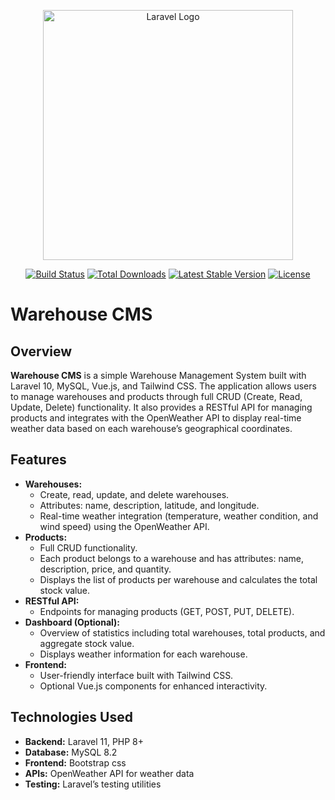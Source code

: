 <p align="center"><a href="https://laravel.com" target="_blank"><img src="https://raw.githubusercontent.com/laravel/art/master/logo-lockup/5%20SVG/2%20CMYK/1%20Full%20Color/laravel-logolockup-cmyk-red.svg" width="400" alt="Laravel Logo"></a></p>

<p align="center">
<a href="https://github.com/laravel/framework/actions"><img src="https://github.com/laravel/framework/workflows/tests/badge.svg" alt="Build Status"></a>
<a href="https://packagist.org/packages/laravel/framework"><img src="https://img.shields.io/packagist/dt/laravel/framework" alt="Total Downloads"></a>
<a href="https://packagist.org/packages/laravel/framework"><img src="https://img.shields.io/packagist/v/laravel/framework" alt="Latest Stable Version"></a>
<a href="https://packagist.org/packages/laravel/framework"><img src="https://img.shields.io/packagist/l/laravel/framework" alt="License"></a>
</p>

# Warehouse CMS

## Overview
**Warehouse CMS** is a simple Warehouse Management System built with Laravel 10, MySQL, Vue.js, and Tailwind CSS. The application allows users to manage warehouses and products through full CRUD (Create, Read, Update, Delete) functionality. It also provides a RESTful API for managing products and integrates with the OpenWeather API to display real-time weather data based on each warehouse’s geographical coordinates.

## Features
- **Warehouses:**
  - Create, read, update, and delete warehouses.
  - Attributes: name, description, latitude, and longitude.
  - Real-time weather integration (temperature, weather condition, and wind speed) using the OpenWeather API.
- **Products:**
  - Full CRUD functionality.
  - Each product belongs to a warehouse and has attributes: name, description, price, and quantity.
  - Displays the list of products per warehouse and calculates the total stock value.
- **RESTful API:**
  - Endpoints for managing products (GET, POST, PUT, DELETE).
- **Dashboard (Optional):**
  - Overview of statistics including total warehouses, total products, and aggregate stock value.
  - Displays weather information for each warehouse.
- **Frontend:**
  - User-friendly interface built with Tailwind CSS.
  - Optional Vue.js components for enhanced interactivity.

## Technologies Used
- **Backend:** Laravel 11, PHP 8+
- **Database:** MySQL 8.2
- **Frontend:** Bootstrap css 
- **APIs:** OpenWeather API for weather data
- **Testing:** Laravel’s testing utilities
